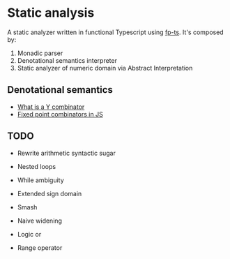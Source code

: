 # Static analysis

A static analyzer written in functional Typescript using [fp-ts](https://github.com/gcanti/fp-ts). It's composed by:

1. Monadic parser
2. Denotational semantics interpreter
3. Static analyzer of numeric domain via Abstract Interpretation

## Denotational semantics

- [What is a Y combinator](https://stackoverflow.com/questions/93526/what-is-a-y-combinator)
- [Fixed point combinators in JS](https://blog.benestudio.co/fixed-point-combinators-in-javascript-c214c15ff2f6)

## TODO

- Rewrite arithmetic syntactic sugar
- Nested loops
- While ambiguity

- Extended sign domain
- Smash
- Naive widening
- Logic or
- Range operator

